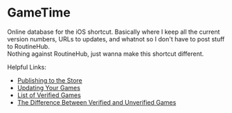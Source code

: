 # GameTime
Online database for the iOS shortcut. 
Basically where I keep all the current version numbers, URLs to updates, and whatnot so I don't have to post stuff to RoutineHub.  
Nothing against RoutineHub, just wanna make this shortcut different. 

Helpful Links:  
* [Publishing to the Store](StorePublishingInstructiona)  
* [Updating Your Games](UpdatingGamesInstructiona)  
* [List of Verified Games](GameList)  
* [The Difference Between Verified and Unverified Games](StorePublisingInstructiona#Verified-Games)

